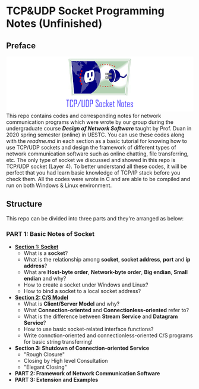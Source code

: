 # **TCP&UDP Socket Programming Notes (Unfinished)**

## **Preface**
![image](https://github.com/zobinHuang/TCP-UDP-socket-notes/blob/master/0.diagram/main_page/top_pic.png) \
This repo contains codes and corresponding notes for network communication programs which were wrote by our group during the undergraduate course ***Design of Network Software*** taught by Prof. Duan in 2020 spring semester (online) in UESTC. You can use these codes along with the *readme.md* in each section as a basic tutorial for knowing how to use TCP/UDP sockets and design the framework of different types of network communication software such as online chatting, file transferring, etc. The only type of socket we discussed and showed in this repo is TCP/UDP socket (Layer 4). To better understand all these codes, it will be perfect that you had learn basic knowledge of TCP/IP stack before you check them. All the codes were wrote in C and are able to be compiled and run on both Windows & Linux environment.

## **Structure**
This repo can be divided into three parts and they're arranged as below:
### **PART 1: Basic Notes of Socket**
  * [**Section 1: Socket**](https://github.com/zobinHuang/TCP-UDP-socket-notes/tree/master/1.create_socket)
    * What is a **socket**? 
    * What is the relationship among **socket**, **socket address**, **port** and **ip address**?
    * What are **Host-byte order**, **Network-byte order**, **Big endian**, **Small endian** and why?
    * How to create a socket under Windows and Linux?
    * How to bind a socket to a local socket address?
  * [**Section 2: C/S Model**](https://github.com/zobinHuang/TCP-UDP-socket-notes/tree/master/2.cs_model) 
    * What is **Client/Server Model** and why? 
    * What **Connection-oriented** and **Connectionless-oriented** refer to? 
    * What is the difference between **Stream Service** and **Datagram Service**?
    * How to use basic socket-related interface functions?
    * Write connction-oriented and connectionless-oriented C/S programs for basic string transferring!
  * **Section 3: Shutdown of Connection-oriented Service**
    * "Rough Closure"
    * Closing by High level Consultation
    * "Elegant Closing"
* **PART 2: Framework of Network Communication Software**
* **PART 3: Extension and Examples**